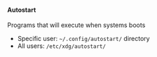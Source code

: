 #### Autostart

Programs that will execute when systems boots
* Specific user: `~/.config/autostart/` directory
* All users:  `/etc/xdg/autostart/`


